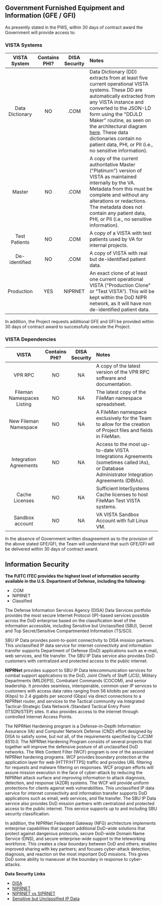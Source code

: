 ## Government Furnished Equipment and Information (GFE / GFI)

As presently stated in the PWS, within 30 days of contract award the Government will provide access to:

### VISTA Systems

VISTA<br>System | Contains<br>PHI? | DISA<br>Security | Notes
:---: |:---: | :---: | :---
Data Dictionary  | NO | .COM | Data Dictionary (DD) extracts from at least five current operational VISTA systems. These DD are automatically extracted from any VISTA instance and converted to the JSON-LD form using the "DDJLD Maker" routine, as seen on the architectural diagram [here](https://github.com/vistadataproject/documents/blob/master/README.md). These data dictionaries contain no patient data, PHI, or PII (i.e., no sensitive information).  
Master | NO | .COM | A copy of the current authoritative Master ("Platinum") version of VISTA as maintained internally by the VA. Metadata from this must be complete and without any alterations or redactions. <br>The metadata does not contain any patient data, PHI, or PII (i.e., no sensitive information).
Test Patients | NO | .COM | A copy of a VISTA with test patients used by VA for internal projects.
De-identified | NO | .COM | A copy of VISTA with real but de-identified patient data. 
Production | YES | NIPRNET |An exact clone of at least one current operational VISTA ("Production Clone" or “Test VISTA”). This will be kept within the DoD NIPR network, as it will have non de-identified patient data.


In addition, the Project requests additional GFE and GFI be provided within 30 days of contract award to successfully execute the Project:

### VISTA Dependencies

VISTA | Contains<br>PHI? | DISA<br>Security | Notes
:---: |:---: | :---: | :---
VPR RPC | NO | NA |  A copy of the latest version of the VPR RPC software and documentation.
Fileman Namespaces Listing | NO | NA | The latest copy of the FileMan namespace spreadsheet.
New Fileman Namespace |NO |NA | A FileMan namespace exclusively for the Team to allow for the creation of Project files and fields in FileMan.
Integration Agreements | NO | NA | Access to the most up-to-date VISTA Integrations Agreements (sometimes called IAs), or Database Administrator Integration Agreements (DBIAs).
Cache Licenses | NO | NA | Sufficient InterSystems Cache licenses to host FileMan Test VISTA systems.
Sandbox account | NO | NA | VA VISTA Sandbox Account with full Linux VM.

In the absence of Government written disagreement as to the provision of the above stated GFE/GFI, the Team will understand that such GFE/GFI will be delivered within 30 days of contract award.


## Information Security

__The PJITC ITEC provides the highest level of information security available in the U.S. Department of Defense, including the following:__
* .COM
* NIPRNET
* Classified

The Defense Information Services Agency (DISA) Data Services portfolio provides the most secure Internet Protocol (IP)-based services possible across the DoD enterprise based on the classification level of the information accessible, including Sensitive but Unclassified (SBU), Secret and Top Secret/Sensitive Compartmented Information (TS/SCI).

SBU IP Data provides point-to-point connectivity to DISA mission partners. This unclassified IP data service for internet connectivity and information transfer supports Department of Defense (DoD) applications such as e-mail, web services, and file transfer. The SBU IP Data service also provides DoD customers with centralized and protected access to the public internet. 

__NIPRNet__ provides support to SBU IP Data telecommunication services for combat support applications to the DoD, Joint Chiefs of Staff (JCS), Military Departments (MILDEPS), Combatant Commands (COCOM), and senior leadership. It provides seamless, interoperable, common user IP services to customers with access data rates ranging from 56 kilobits per second (Kbps) to 2.4 gigabits per second (Gbps) via direct connections to a NIPRNet router, and services to the Tactical community via Integrated Tactical-Strategic Data Network /Standard Tactical Entry Point (ITSDN/STEP) sites. It also provides access to the internet through controlled Internet Access Points.

The NIPRNet Hardening program is a Defense-in-Depth Information Assurance (IA) and Computer Network Defense (CND) effort designed by DISA to satisfy some, but not all, of the requirements specified by CJCSM 6510.0. The NIPRNet Hardening Program consists of several projects that together will improve the defensive posture of all unclassified DoD networks. The Web Content Filter (WCF) program is one of the associated NIPRNet hardening programs. WCF provides boundary protection at the application layer for web (HTTP/HTTPS) traffic and provides URL filtering for requests and malware filtering on responses. WCF program efforts will assure mission execution in the face of cyber-attack by reducing the NIPRNet attack surface and improving information to attack diagnosis, detection, and response (A2DR) systems. The WCF will provide uniform protections for clients against web vulnerabilities. This unclassified IP data service for internet connectivity and information transfer supports DoD applications such as email, web services, and file transfer. The SBU IP Data service also provides DoD mission partners with centralized and protected access to the public internet. This service supports up to and including SBU security classification.

In addition, the NIPRNet Federated Gateway (NFG) architecture implements enterprise capabilities that support additional DoD-wide solutions that protect against dangerous protocols, secure DoD-wide Domain Name Service (DNS), and secure enterprise-wide support to the teleworking workforce. This creates a clear boundary between DoD and others; enables improved sharing with key partners; and focuses cyber-attack detection, diagnosis, and reaction on the most important DoD missions. This gives DoD some ability to maneuver at the boundary in response to cyber-attacks.


__Data Security Links__
* [DISA](http://disa.mil/Network-Services/Data)
* [NIPRNET](https://en.wikipedia.org/wiki/NIPRNet)
* [NIPRNET vs SIPRNET](http://www.differencebetween.net/technology/protocols-formats/differences-between-niprnet-and-siprnet)
* [Sensitive but Unclassified IP Data](http://disa.mil/Network-Services/Data/SBU-IP#Section2)

